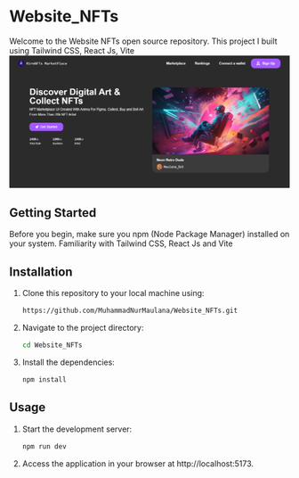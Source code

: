 # Website_NFTs

Welcome to the Website NFTs open source repository. This project I built using Tailwind CSS, React Js, Vite
<img width="1440" alt="Screenshot 2023-09-29 at 12" src="https://github.com/MuhammadNurMaulana/Website_NFTs/blob/master/public/web.png">


## Getting Started
Before you begin, make sure you npm (Node Package Manager) installed on your system. Familiarity with Tailwind CSS, React Js and Vite


## Installation

1. Clone this repository to your local machine using:

   ```bash
   https://github.com/MuhammadNurMaulana/Website_NFTs.git
   ```

2. Navigate to the project directory:
   ```bash
   cd Website_NFTs
   ```
3. Install the dependencies:
   ```bash
   npm install
   ```

   
## Usage

1. Start the development server:
   ```bash
   npm run dev
   ```
2. Access the application in your browser at http://localhost:5173.
